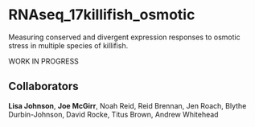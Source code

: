 # RNAseq_17killifish_osmotic
Measuring conserved and divergent expression responses to osmotic stress in multiple species of killifish.

WORK IN PROGRESS

## Collaborators
<b>Lisa Johnson</b>, <b>Joe McGirr</b>, Noah Reid, Reid Brennan, Jen Roach, Blythe Durbin-Johnson, David Rocke, Titus Brown, Andrew Whitehead

